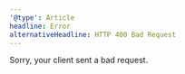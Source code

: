 ```yaml
---
'@type': Article
headline: Error
alternativeHeadline: HTTP 400 Bad Request
---
```


Sorry, your client sent a bad request.
